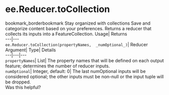  
#  ee.Reducer.toCollection 
bookmark_borderbookmark Stay organized with collections  Save and categorize content based on your preferences.
Returns a reducer that collects its inputs into a FeatureCollection. 
Usage| Returns  
---|---  
`ee.Reducer.toCollection(propertyNames,  _numOptional_)`| Reducer  
Argument| Type| Details  
---|---|---  
`propertyNames`| List| The property names that will be defined on each output feature; determines the number of reducer inputs.  
`numOptional`| Integer, default: 0| The last numOptional inputs will be considered optional; the other inputs must be non-null or the input tuple will be dropped.  
Was this helpful?
